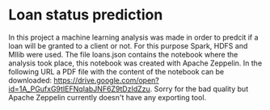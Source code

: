 # Loan status prediction
In this project a machine learning analysis was made in order to predcit if a loan will be granted to a client or not. For this purpose Spark, HDFS and Mllib were used. The file loans.json contains the notebook where the analysis took place, this notebook was created with Apache Zeppelin. In the following URL a PDF file with the content of the notebook can be downloaded: https://drive.google.com/open?id=1A_PGufxG9tIEFNqIabJNF6Z9tDzIdZzu. Sorry for the bad quality but Apache Zeppelin currently doesn't have any exporting tool.


